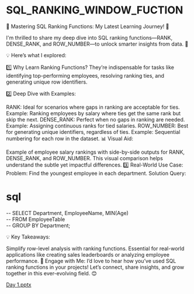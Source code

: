 # SQL_RANKING_WINDOW_FUCTION

🌟 Mastering SQL Ranking Functions: My Latest Learning Journey! 🌟

I'm thrilled to share my deep dive into SQL ranking functions—RANK, DENSE_RANK, and ROW_NUMBER—to unlock smarter insights from data. 🚀

💡 Here’s what I explored:

1️⃣ Why Learn Ranking Functions?
They’re indispensable for tasks like identifying top-performing employees, resolving ranking ties, and generating unique row identifiers.

2️⃣ Deep Dive with Examples:

RANK: Ideal for scenarios where gaps in ranking are acceptable for ties.
Example: Ranking employees by salary where ties get the same rank but skip the next.
DENSE_RANK: Perfect when no gaps in ranking are needed.
Example: Assigning continuous ranks for tied salaries.
ROW_NUMBER: Best for generating unique identifiers, regardless of ties.
Example: Sequential numbering for each row in the dataset.
📊 Visual Aid:

Example of employee salary rankings with side-by-side outputs for RANK, DENSE_RANK, and ROW_NUMBER. This visual comparison helps understand the subtle yet impactful differences.
3️⃣ Real-World Use Case:
Problem: Find the youngest employee in each department.
Solution Query:

# sql

-- SELECT Department, EmployeeName, MIN(Age)  
-- FROM EmployeeTable  
-- GROUP BY Department;

💡 Key Takeaways:

Simplify row-level analysis with ranking functions.
Essential for real-world applications like creating sales leaderboards or analyzing employee performance.
📢 Engage with Me:
I’d love to hear how you’ve used SQL ranking functions in your projects! Let’s connect, share insights, and grow together in this ever-evolving field. 😊


[Day 1.pptx](https://github.com/user-attachments/files/18267459/Day.1.pptx)
